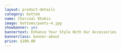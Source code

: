 ```yaml
---
layout: product-details
category: bottom
name: Charcoal Khakis
image: bottoms/pants-4.jpg
showbanner: yes
bannertext: Enhance Your Style With Our Accessories
bannerclass: banner-about
price: $100.00
---
```



